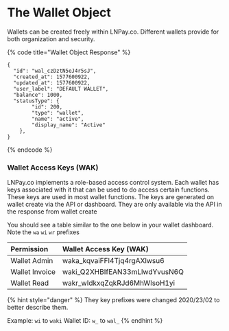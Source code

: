 # The Wallet Object

Wallets can be created freely within LNPay.co. Different wallets provide for both organization and security.

{% code title="Wallet Object Response" %}
```text
{
  "id": "wal_czDztN5eJ4r5sJ",
  "created_at": 1577600922,
  "updated_at": 1577600922,
  "user_label": "DEFAULT WALLET",
  "balance": 1000,
  "statusType": {
        "id": 200,
        "type": "wallet",
        "name": "active",
        "display_name": "Active"
    },
}
```
{% endcode %}

### Wallet Access Keys \(WAK\)

LNPay.co implements a role-based access control system. Each wallet has keys associated with it that can be used to do access certain functions. These keys are used in most wallet functions. The keys are generated on wallet create via the API or dashboard. They are only available via the API in the response from wallet create

You should see a table similar to the one below in your wallet dashboard. Note the `wa` `wi` `wr` prefixes

| Permission | Wallet Access Key \(WAK\) |
| :--- | :--- |
| Wallet Admin | waka\_kqvaiFFl4Tjq4rgAXlwsu6 |
| Wallet Invoice | waki\_Q2XHBIfEAN33mLlwdYvusN6Q |
| Wallet Read | wakr\_wIdkxqZqkRJd6MhWlsoH1yi |

{% hint style="danger" %}
They key prefixes were changed 2020/23/02 to better describe them. 

Example:  `wi` to `waki` Wallet ID: `w_` to `wal_`
{% endhint %}



